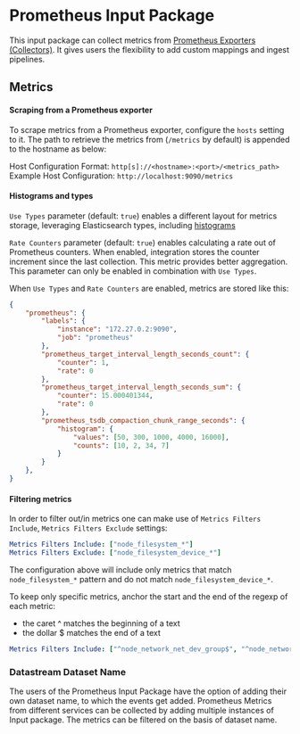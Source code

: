 # Prometheus Input Package

This input package can collect metrics from [Prometheus Exporters (Collectors)](https://prometheus.io/docs/instrumenting/exporters/). It gives users the flexibility to add custom mappings and ingest pipelines.

## Metrics

#### Scraping from a Prometheus exporter

To scrape metrics from a Prometheus exporter, configure the `hosts` setting to it. The path
to retrieve the metrics from (`/metrics` by default) is appended to the hostname as below:

Host Configuration Format: `http[s]://<hostname>:<port>/<metrics_path>`
Example Host Configuration: `http://localhost:9090/metrics`

#### Histograms and types

`Use Types` parameter (default: `true`) enables a different layout for metrics storage, leveraging Elasticsearch
types, including [histograms](https://www.elastic.co/guide/en/elasticsearch/reference/current/histogram.html)

`Rate Counters` parameter (default: `true`) enables calculating a rate out of Prometheus counters. When enabled, integration stores
the counter increment since the last collection. This metric provides better aggregation. 
This parameter can only be enabled in combination with `Use Types`.

When `Use Types` and `Rate Counters` are enabled, metrics are stored like this:

```json
{
    "prometheus": {
        "labels": {
            "instance": "172.27.0.2:9090",
            "job": "prometheus"
        },
        "prometheus_target_interval_length_seconds_count": {
            "counter": 1,
            "rate": 0
        },
        "prometheus_target_interval_length_seconds_sum": {
            "counter": 15.000401344,
            "rate": 0
        },
        "prometheus_tsdb_compaction_chunk_range_seconds": {
            "histogram": {
                "values": [50, 300, 1000, 4000, 16000],
                "counts": [10, 2, 34, 7]
            }
        }
    },
}

```

#### Filtering metrics

In order to filter out/in metrics one can make use of `Metrics Filters Include`, `Metrics Filters Exclude` settings:

```yml
Metrics Filters Include: ["node_filesystem_*"]
Metrics Filters Exclude: ["node_filesystem_device_*"]
```

The configuration above will include only metrics that match `node_filesystem_*` pattern and do not match `node_filesystem_device_*`.


To keep only specific metrics, anchor the start and the end of the regexp of each metric:

- the caret ^ matches the beginning of a text
- the dollar $ matches the end of a text

```yml
Metrics Filters Include: ["^node_network_net_dev_group$", "^node_network_up$"]
```

### Datastream Dataset Name
The users of the Prometheus Input Package have the option of adding their own dataset name, to which the events get added. Prometheus Metrics from different services can be collected by adding multiple instances of Input package. The metrics can be filtered on the basis of dataset name.
